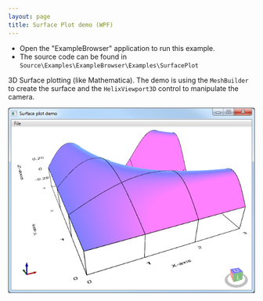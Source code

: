 ```yaml
---
layout: page
title: Surface Plot demo (WPF)
---
```


- Open the "ExampleBrowser" application to run this example.
- The source code can be found in `Source\Examples\ExampleBrowser\Examples\SurfacePlot`

3D Surface plotting (like Mathematica). 
The demo is using the `MeshBuilder` to create the surface and the `HelixViewport3D` control to manipulate the camera.

![SurfacePlot demo](/public/images/demos/wpf/SurfacePlotDemo.png)
